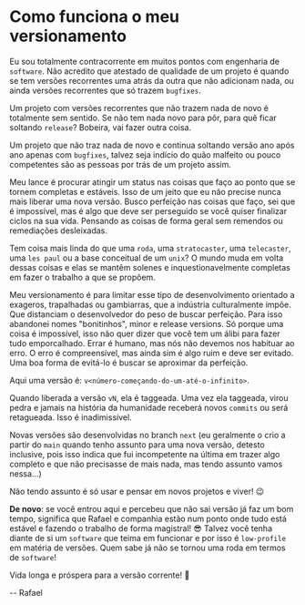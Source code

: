# Como funciona o meu versionamento

Eu sou totalmente contracorrente em muitos pontos com engenharia de `software`. Não acredito que
atestado de qualidade de um projeto é quando se tem versões recorrentes uma atrás da outra que
não adicionam nada, ou ainda versões recorrentes que só trazem `bugfixes`.

Um projeto com versões recorrentes que não trazem nada de novo é totalmente sem sentido.
Se não tem nada novo para pôr, para quê ficar soltando `release`? Bobeira, vai fazer outra coisa.

Um projeto que não traz nada de novo e continua soltando versão ano após ano apenas com
`bugfixes`, talvez seja indício do quão malfeito ou pouco competentes são as pessoas por
trás de um projeto assim.

Meu lance é procurar atingir um status nas coisas que faço ao ponto que se tornem completas
e estáveis. Isso de um jeito que eu não precise nunca mais liberar uma nova versão. Busco
perfeição nas coisas que faço, sei que é impossível, mas é algo que deve ser perseguido se
você quiser finalizar ciclos na sua vida. Pensando as coisas de forma geral sem remendos ou
remediações desleixadas.

Tem coisa mais linda do que uma `roda`, uma `stratocaster`, uma `telecaster`, uma `les paul` ou
a base conceitual de um `unix`? O mundo muda em volta dessas coisas e elas se mantêm solenes e
inquestionavelmente completas em fazer o trabalho a que se propõem.

Meu versionamento é para limitar esse tipo de desenvolvimento orientado a exageros, trapalhadas
ou gambiarras, que a indústria culturalmente impõe. Que distanciam o desenvolvedor do peso de
buscar perfeição. Para isso abandonei nomes "bonitinhos", minor e release versions. Só porque uma
coisa é impossível, isso não quer dizer que você tem um álibi para fazer tudo emporcalhado.
Errar é humano, mas nós não devemos nos habituar ao erro. O erro é compreensível, mas ainda sim
é algo ruim e deve ser evitado. Uma boa forma de evitá-lo é buscar se aproximar da perfeição.

Aqui uma versão é: `v<número-começando-do-um-até-o-infinito>`.

Quando liberada a versão `vN`, ela é taggeada. Uma vez ela taggeada, virou pedra e jamais
na história da humanidade receberá novos `commits` ou será retagueada. Isso é inadimissível.

Novas versões são desenvolvidas no branch `next` (eu geralmente o crio a partir do `main`
quando tenho assunto para uma nova versão, detesto inclusive, pois isso indica que fui
incompetente na última em trazer algo completo e que não precisasse de mais nada, mas
tendo assunto vamos nessa...)

Não tendo assunto é só usar e pensar em novos projetos e viver! :wink:

**De novo**: se você entrou aqui e percebeu que não sai versão já faz um bom tempo, significa
que Rafael e companhia estão num ponto onde tudo está estável e fazendo o trabalho de forma
magistral! :sunglasses: Talvez você tenha diante de si um `software` que teima em funcionar
e por isso é `low-profile` em matéria de versões. Quem sabe já não se tornou uma roda em termos
de `software`!


Vida longa e próspera para a versão corrente! :vulcan_salute:

-- Rafael
